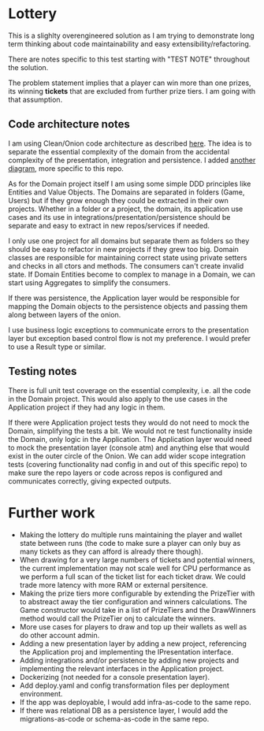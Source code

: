 # Lottery

This is a slighlty overengineered solution as I am trying to demonstrate long term thinking about code maintainability and easy extensibility/refactoring. 

There are notes specific to this test starting with "TEST NOTE" throughout the solution.

The problem statement implies that a player can win more than one prizes, its winning __tickets__ that are excluded from further prize tiers. I am going with that assumption.

## Code architecture notes
I am using Clean/Onion code architecture as described [here](https://blog.cleancoder.com/uncle-bob/2012/08/13/the-clean-architecture.html). 
The idea is to separate the essential complexity of the domain from the accidental complexity of the presentation, integration and persistence.
I added [another diagram](/docs/onion.png), more specific to this repo.

As for the Domain project itself I am using some simple DDD principles like Entities and Value Objects. 
The Domains are separated in folders (Game, Users) but if they grow enough they could be extracted in their own projects. Whether in a folder or a project, 
the domain, its application use cases and its use in integrations/presentation/persistence should be separate and easy to extract in new repos/services if needed. 

I only use one project for all domains but separate them as folders so they should be easy to refactor in new projects if they grew too big. 
Domain classes are responsible for maintaining correct state using private setters and checks in all ctors and methods. The consumers can't create invalid state.
If Domain Entities become to complex to manage in a Domain, we can start using Aggregates to simplify the consumers.

If there was persistence, the Application layer would be responsible for mapping the Domain objects to the persistence objects and passing 
them along between layers of the onion.

I use business logic exceptions to communicate errors to the presentation layer but exception based control flow
is not my preference. I would prefer to use a Result type or similar.

## Testing notes
There is full unit test coverage on the essential complexity, i.e. all the code in the Domain project. This would also apply to the use cases 
in the Application project if they had any logic in them. 

If there were Application project tests they would do not need to mock the Domain, simplifying the tests a bit. We would not re test functionality 
inside the Domain, only logic in the Application. 
The Application layer would need to mock the presentation layer (console atm) and anything else that would exist in the outer circle of the Onion. We can add wider 
scope integration tests (covering functionality nad config in and out of this specific repo) to make sure the repo layers or code across 
repos is configured and communicates correctly, giving expected outputs.


# Further work
- Making the lottery do multiple runs maintaining the player and wallet state between runs (the code to make sure a player can only buy as many tickets as they can afford is already there though).
- When drawing for a very large numbers of tickets and potential winners, the current implementation may not scale well for CPU performance as we perform a full scan of the ticket list for each ticket draw. We could trade more latency with more RAM or external persitence.
- Making the prize tiers more configurable by extending the PrizeTier with to abstreact away the tier configuration and winners calculations. The Game constructor would take in a list of PrizeTiers and the DrawWinners method would call the PrizeTier onj to calculate the winners.
- More use cases for players to draw and top up their wallets as well as do other account admin.
- Adding a new presentation layer by adding a new project, referencing the Application proj and implementing the IPresentation interface. 
- Adding integrations and/or persistence by adding new projects and implementing the relevant interfaces in the Application project. 
- Dockerizing (not needed for a console presentation layer).
- Add deploy.yaml and config transformation files per deployment environment.
- If the app was deployable, I would add infra-as-code to the same repo.
- If there was relational DB as a persistence layer, I would add the migrations-as-code or schema-as-code in the same repo.